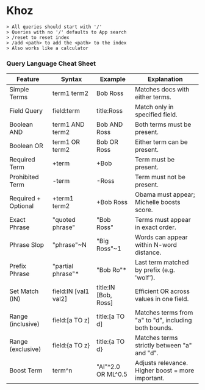 # Khoz

```
> All queries should start with '/'
> Queries with no '/' defaults to App search
> /reset to reset index
> /add <path> to add the <path> to the index
> Also works like a calculator
```

### Query Language Cheat Sheet

| Feature              | Syntax                   | Example                        | Explanation                                                         |
|----------------------|--------------------------|--------------------------------|----------------------------------------------------------------------|
| Simple Terms         | term1 term2              | Bob Ross                       | Matches docs with either terms.                           |
| Field Query          | field:term               | title:Ross                     | Match only in specified field.                                      |
| Boolean AND          | term1 AND term2          | Bob AND Ross                   | Both terms must be present.                                         |
| Boolean OR           | term1 OR term2           | Bob OR Ross                    | Either term can be present.                                         |
| Required Term        | +term                    | +Bob                           | Term must be present.                                               |
| Prohibited Term      | -term                    | -Ross                          | Term must not be present.                                           |
| Required + Optional  | +term1 term2             | +Bob Ross                      | Obama must appear; Michelle boosts score.                           |
| Exact Phrase         | "quoted phrase"          | "Bob Ross"                     | Terms must appear in exact order.                                   |
| Phrase Slop          | "phrase"~N               | "Big Ross"~1                   | Words can appear within N-word distance.                            |
| Prefix Phrase        | "partial phrase"*        | "Bob Ro"*                      | Last term matched by prefix (e.g. 'wolf').                          |
| Set Match (IN)       | field:IN [val1 val2]     | title:IN [Bob, Ross]           | Efficient OR across values in one field.                            |
| Range (inclusive)    | field:[a TO z]           | title:[a TO d]                 | Matches terms from "a" to "d", including both bounds.               |
| Range (exclusive)    | field:{a TO z}           | title:{a TO d}                 | Matches terms strictly between "a" and "d".                         |
| Boost Term           | term^n                   | "AI"^2.0 OR ML^0.5             | Adjusts relevance. Higher boost = more important.                   |
